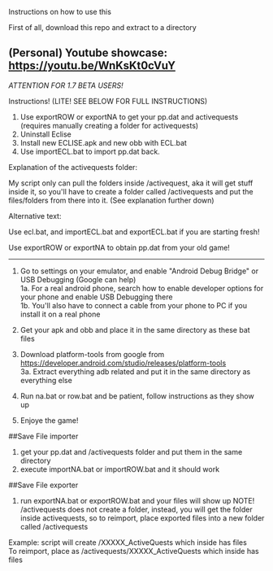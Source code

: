 Instructions on how to use this

First of all, download this repo and extract to a directory

(Personal) Youtube showcase: https://youtu.be/WnKsKt0cVuY
---------------------------------------------------------------------------------------------------

*ATTENTION FOR 1.7 BETA USERS!*

Instructions! (LITE! SEE BELOW FOR FULL INSTRUCTIONS)
1. Use exportROW or exportNA to get your pp.dat and activequests (requires manually creating a folder for activequests)
2. Uninstall Eclise
3. Install new ECLISE.apk and new obb with ECL.bat
4. Use importECL.bat to import pp.dat back.

Explanation of the activequests folder:

My script only can pull the folders inside /activequest, aka it will get stuff inside it, so you'll have to create a folder called /activequests and put the files/folders from there into it.
(See explanation further down)

Alternative text:

Use ecl.bat, and importECL.bat and exportECL.bat if you are starting fresh!

Use exportROW or exportNA to obtain pp.dat from your old game!

---------------------------------------------------------------------------------------------------

1. Go to settings on your emulator, and enable "Android Debug Bridge" or USB Debugging (Google can help)  
1a. For a real android phone, search how to enable developer options for your phone and enable USB Debugging there  
1b. You'll also have to connect a cable from your phone to PC if you install it on a real phone  

2. Get your apk and obb and place it in the same directory as these bat files

3. Download platform-tools from google from https://developer.android.com/studio/releases/platform-tools  
3a. Extract everything adb related and put it in the same directory as everything else

4. Run na.bat or row.bat and be patient, follow instructions as they show up

5. Enjoye the game!

##Save File importer

1. get your pp.dat and /activequests folder and put them in the same directory
2. execute importNA.bat or importROW.bat and it should work

##Save File exporter
1. run exportNA.bat or exportROW.bat and your files will show up
NOTE! /activequests does not create a folder, instead, you will get the folder inside activequests, so to reimport, place exported files into a new folder called /activequests  

Example: script will create /XXXXX_ActiveQuests which inside has files  
To reimport, place as /activequests/XXXXX_ActiveQuests which inside has files

